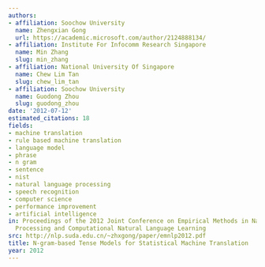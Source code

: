 ```yaml
---
authors:
- affiliation: Soochow University
  name: Zhengxian Gong
  url: https://academic.microsoft.com/author/2124888134/
- affiliation: Institute For Infocomm Research Singapore
  name: Min Zhang
  slug: min_zhang
- affiliation: National University Of Singapore
  name: Chew Lim Tan
  slug: chew_lim_tan
- affiliation: Soochow University
  name: Guodong Zhou
  slug: guodong_zhou
date: '2012-07-12'
estimated_citations: 18
fields:
- machine translation
- rule based machine translation
- language model
- phrase
- n gram
- sentence
- nist
- natural language processing
- speech recognition
- computer science
- performance improvement
- artificial intelligence
in: Proceedings of the 2012 Joint Conference on Empirical Methods in Natural Language
  Processing and Computational Natural Language Learning
src: http://nlp.suda.edu.cn/~zhxgong/paper/emnlp2012.pdf
title: N-gram-based Tense Models for Statistical Machine Translation
year: 2012
---
```

